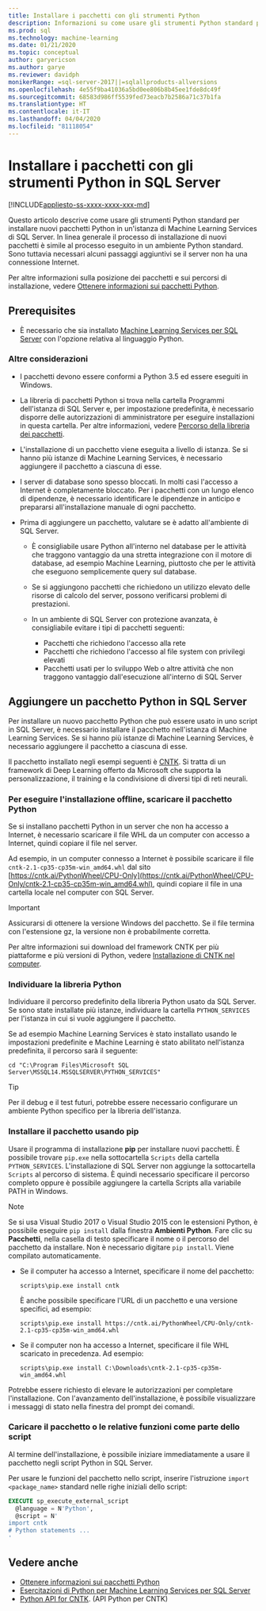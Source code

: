 ```yaml
---
title: Installare i pacchetti con gli strumenti Python
description: Informazioni su come usare gli strumenti Python standard per installare nuovi pacchetti Python in un'istanza di Machine Learning Services di SQL Server.
ms.prod: sql
ms.technology: machine-learning
ms.date: 01/21/2020
ms.topic: conceptual
author: garyericson
ms.author: garye
ms.reviewer: davidph
monikerRange: =sql-server-2017||=sqlallproducts-allversions
ms.openlocfilehash: 4e55f9ba41036a5bd0ee806b8b45ee1fde8dc49f
ms.sourcegitcommit: 68583d986ff5539fed73eacb7b2586a71c37b1fa
ms.translationtype: HT
ms.contentlocale: it-IT
ms.lasthandoff: 04/04/2020
ms.locfileid: "81118054"
---
```

# <a name="install-packages-with-python-tools-on-sql-server"></a>Installare i pacchetti con gli strumenti Python in SQL Server
[!INCLUDE[appliesto-ss-xxxx-xxxx-xxx-md](../../includes/appliesto-ss-xxxx-xxxx-xxx-md.md)]

Questo articolo descrive come usare gli strumenti Python standard per installare nuovi pacchetti Python in un'istanza di Machine Learning Services di SQL Server. In linea generale il processo di installazione di nuovi pacchetti è simile al processo eseguito in un ambiente Python standard. Sono tuttavia necessari alcuni passaggi aggiuntivi se il server non ha una connessione Internet.

Per altre informazioni sulla posizione dei pacchetti e sui percorsi di installazione, vedere [Ottenere informazioni sui pacchetti Python](python-package-information.md).

## <a name="prerequisites"></a>Prerequisites

+ È necessario che sia installato [Machine Learning Services per SQL Server](../install/sql-machine-learning-services-windows-install.md) con l'opzione relativa al linguaggio Python.

### <a name="other-considerations"></a>Altre considerazioni

+ I pacchetti devono essere conformi a Python 3.5 ed essere eseguiti in Windows.

+ La libreria di pacchetti Python si trova nella cartella Programmi dell'istanza di SQL Server e, per impostazione predefinita, è necessario disporre delle autorizzazioni di amministratore per eseguire installazioni in questa cartella. Per altre informazioni, vedere [Percorso della libreria dei pacchetti](../package-management/python-package-information.md#default-python-library-location).

+ L'installazione di un pacchetto viene eseguita a livello di istanza. Se si hanno più istanze di Machine Learning Services, è necessario aggiungere il pacchetto a ciascuna di esse.

+ I server di database sono spesso bloccati. In molti casi l'accesso a Internet è completamente bloccato. Per i pacchetti con un lungo elenco di dipendenze, è necessario identificare le dipendenze in anticipo e prepararsi all'installazione manuale di ogni pacchetto.

+ Prima di aggiungere un pacchetto, valutare se è adatto all'ambiente di SQL Server.

  + È consigliabile usare Python all'interno nel database per le attività che traggono vantaggio da una stretta integrazione con il motore di database, ad esempio Machine Learning, piuttosto che per le attività che eseguono semplicemente query sul database.

  + Se si aggiungono pacchetti che richiedono un utilizzo elevato delle risorse di calcolo del server, possono verificarsi problemi di prestazioni.

  + In un ambiente di SQL Server con protezione avanzata, è consigliabile evitare i tipi di pacchetti seguenti:
    + Pacchetti che richiedono l'accesso alla rete
    + Pacchetti che richiedono l'accesso al file system con privilegi elevati
    + Pacchetti usati per lo sviluppo Web o altre attività che non traggono vantaggio dall'esecuzione all'interno di SQL Server

## <a name="add-a-python-package-on-sql-server"></a>Aggiungere un pacchetto Python in SQL Server

Per installare un nuovo pacchetto Python che può essere usato in uno script in SQL Server, è necessario installare il pacchetto nell'istanza di Machine Learning Services. Se si hanno più istanze di Machine Learning Services, è necessario aggiungere il pacchetto a ciascuna di esse.

Il pacchetto installato negli esempi seguenti è [CNTK](https://docs.microsoft.com/cognitive-toolkit/). Si tratta di un framework di Deep Learning offerto da Microsoft che supporta la personalizzazione, il training e la condivisione di diversi tipi di reti neurali.

### <a name="for-offline-install-download-the-python-package"></a>Per eseguire l'installazione offline, scaricare il pacchetto Python

Se si installano pacchetti Python in un server che non ha accesso a Internet, è necessario scaricare il file WHL da un computer con accesso a Internet, quindi copiare il file nel server.

Ad esempio, in un computer connesso a Internet è possibile scaricare il file `cntk-2.1-cp35-cp35m-win_amd64.whl` dal sito [https://cntk.ai/PythonWheel/CPU-Only](https://cntk.ai/PythonWheel/CPU-Only/cntk-2.1-cp35-cp35m-win_amd64.whl), quindi copiare il file in una cartella locale nel computer con SQL Server.

> [!IMPORTANT]
> Assicurarsi di ottenere la versione Windows del pacchetto. Se il file termina con l'estensione gz, la versione non è probabilmente corretta.

Per altre informazioni sui download del framework CNTK per più piattaforme e più versioni di Python, vedere [Installazione di CNTK nel computer](https://docs.microsoft.com/cognitive-toolkit/Setup-CNTK-on-your-machine).

### <a name="locate-the-python-library"></a>Individuare la libreria Python

Individuare il percorso predefinito della libreria Python usato da SQL Server. Se sono state installate più istanze, individuare la cartella `PYTHON_SERVICES` per l'istanza in cui si vuole aggiungere il pacchetto.

Se ad esempio Machine Learning Services è stato installato usando le impostazioni predefinite e Machine Learning è stato abilitato nell'istanza predefinita, il percorso sarà il seguente:

```console
cd "C:\Program Files\Microsoft SQL Server\MSSQL14.MSSQLSERVER\PYTHON_SERVICES"
```

> [!TIP]
> Per il debug e il test futuri, potrebbe essere necessario configurare un ambiente Python specifico per la libreria dell'istanza.

### <a name="install-the-package-using-pip"></a>Installare il pacchetto usando pip

Usare il programma di installazione **pip** per installare nuovi pacchetti. È possibile trovare `pip.exe` nella sottocartella `Scripts` della cartella `PYTHON_SERVICES`. L'installazione di SQL Server non aggiunge la sottocartella `Scripts` al percorso di sistema. È quindi necessario specificare il percorso completo oppure è possibile aggiungere la cartella Scripts alla variabile PATH in Windows.

> [!NOTE]
> Se si usa Visual Studio 2017 o Visual Studio 2015 con le estensioni Python, è possibile eseguire `pip install` dalla finestra **Ambienti Python**. Fare clic su **Pacchetti**, nella casella di testo specificare il nome o il percorso del pacchetto da installare. Non è necessario digitare `pip install`. Viene compilato automaticamente.

+ Se il computer ha accesso a Internet, specificare il nome del pacchetto:

  ```console
  scripts\pip.exe install cntk
  ```
  È anche possibile specificare l'URL di un pacchetto e una versione specifici, ad esempio:

  ```console
  scripts\pip.exe install https://cntk.ai/PythonWheel/CPU-Only/cntk-2.1-cp35-cp35m-win_amd64.whl
  ```

+ Se il computer non ha accesso a Internet, specificare il file WHL scaricato in precedenza. Ad esempio:

  ```console
  scripts\pip.exe install C:\Downloads\cntk-2.1-cp35-cp35m-win_amd64.whl
  ```

Potrebbe essere richiesto di elevare le autorizzazioni per completare l'installazione.
Con l'avanzamento dell'installazione, è possibile visualizzare i messaggi di stato nella finestra del prompt dei comandi.

### <a name="load-the-package-or-its-functions-as-part-of-your-script"></a>Caricare il pacchetto o le relative funzioni come parte dello script

Al termine dell'installazione, è possibile iniziare immediatamente a usare il pacchetto negli script Python in SQL Server.

Per usare le funzioni del pacchetto nello script, inserire l'istruzione `import <package_name>` standard nelle righe iniziali dello script:

```sql
EXECUTE sp_execute_external_script 
  @language = N'Python', 
  @script = N'
import cntk
# Python statements ...
'
```

## <a name="see-also"></a>Vedere anche

+ [Ottenere informazioni sui pacchetti Python](python-package-information.md)
+ [Esercitazioni di Python per Machine Learning Services per SQL Server](../tutorials/sql-server-python-tutorials.md)
+ [Python API for CNTK](https://cntk.ai/pythondocs/tutorials.html). (API Python per CNTK)
